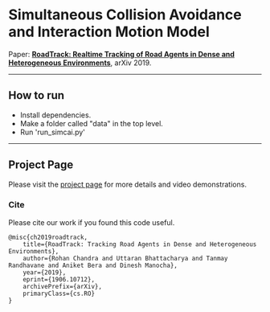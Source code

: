# Simultaneous Collision Avoidance and Interaction Motion Model

Paper: [**RoadTrack: Realtime Tracking of Road Agents in Dense and Heterogeneous Environments**](https://arxiv.org/pdf/1906.10712.pdf), arXiv 2019.

----

## How to run
- Install dependencies.
- Make a folder called "data" in the top level.
- Run 'run_simcai.py'

----

## Project Page
Please visit the [project page](https://gamma.umd.edu/researchdirections/autonomousdriving/roadtrack) for more details and video demonstrations.

### Cite
Please cite our work if you found this code useful.

```
@misc{ch2019roadtrack,
    title={RoadTrack: Tracking Road Agents in Dense and Heterogeneous Environments},
    author={Rohan Chandra and Uttaran Bhattacharya and Tanmay Randhavane and Aniket Bera and Dinesh Manocha},
    year={2019},
    eprint={1906.10712},
    archivePrefix={arXiv},
    primaryClass={cs.RO}
}
```
